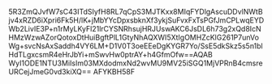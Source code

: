 <RSAKeyValue><Modulus>5R3ZmQJvfW7sC43ITdSIyfH8RL7qCpS3MJTKxx8MIqFYDlgAscuDDvlNWtBjv4xRZD6iXpri6Fk5H/lK+jMbYYcDpxsbknXf3ykjSuFvxFxTsPGfJmCPLwqEYDWb2LivIE3P+n1rMyLKyFl21lrCYSNRhsujHRJUswAKC6JsDL6h73g2xQd8IcNHMzWzwAZorQotoxDtHuiBgftPlL1GtyNhAQXWI5XtIgOMHZcKlG261P7unVoWg+svcNsAxSaddh4VY6LM+D1V0T3oeEEeDgKYGR7Yo/SsE5dkSkz5s5n1blHdTLgxcsmR4eHrJbYi+mSwvHw0ptrAY+h4GfmOfw==</Modulus><Exponent>AQAB</Exponent></RSAKeyValue>
WyI1ODE1NTU3MiIsIm03MXdodmxNd2wvMU9MV25iSGQ1MjVPRnB4cmsreURCejJmeG0vd3kiXQ==
AFYKBH58F
